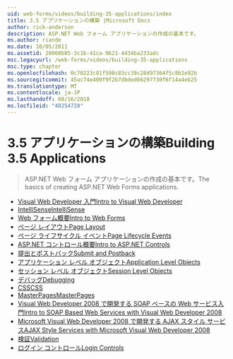 ```yaml
---
uid: web-forms/videos/building-35-applications/index
title: 3.5 アプリケーションの構築 |Microsoft Docs
author: rick-anderson
description: ASP.NET Web フォーム アプリケーションの作成の基本です。
ms.author: riande
ms.date: 10/05/2011
ms.assetid: 20060b05-3c1b-41ca-9621-4434ba233adc
msc.legacyurl: /web-forms/videos/building-35-applications
msc.type: chapter
ms.openlocfilehash: 0c70223c81f598c83cc39c28d97364f5c8b1e92b
ms.sourcegitcommit: 45ac74e400f9f2b7dbded66297730f6f14a4eb25
ms.translationtype: MT
ms.contentlocale: ja-JP
ms.lasthandoff: 08/16/2018
ms.locfileid: "48254728"
---
```

<a name="building-35-applications"></a><span data-ttu-id="ca1ca-103">3.5 アプリケーションの構築</span><span class="sxs-lookup"><span data-stu-id="ca1ca-103">Building 3.5 Applications</span></span>
====================
> <span data-ttu-id="ca1ca-104">ASP.NET Web フォーム アプリケーションの作成の基本です。</span><span class="sxs-lookup"><span data-stu-id="ca1ca-104">The basics of creating ASP.NET Web Forms applications.</span></span>


- [<span data-ttu-id="ca1ca-105">Visual Web Developer 入門</span><span class="sxs-lookup"><span data-stu-id="ca1ca-105">Intro to Visual Web Developer</span></span>](intro-to-visual-web-developer.md)
- [<span data-ttu-id="ca1ca-106">IntelliSense</span><span class="sxs-lookup"><span data-stu-id="ca1ca-106">IntelliSense</span></span>](intellisense.md)
- [<span data-ttu-id="ca1ca-107">Web フォーム概要</span><span class="sxs-lookup"><span data-stu-id="ca1ca-107">Intro to Web Forms</span></span>](intro-to-web-forms.md)
- [<span data-ttu-id="ca1ca-108">ページ レイアウト</span><span class="sxs-lookup"><span data-stu-id="ca1ca-108">Page Layout</span></span>](page-layout.md)
- [<span data-ttu-id="ca1ca-109">ページ ライフサイクル イベント</span><span class="sxs-lookup"><span data-stu-id="ca1ca-109">Page Lifecycle Events</span></span>](page-lifecycle-events.md)
- [<span data-ttu-id="ca1ca-110">ASP.NET コントロール概要</span><span class="sxs-lookup"><span data-stu-id="ca1ca-110">Intro to ASP.NET Controls</span></span>](intro-to-aspnet-controls.md)
- [<span data-ttu-id="ca1ca-111">提出とポストバック</span><span class="sxs-lookup"><span data-stu-id="ca1ca-111">Submit and Postback</span></span>](submit-and-postback.md)
- [<span data-ttu-id="ca1ca-112">アプリケーション レベル オブジェクト</span><span class="sxs-lookup"><span data-stu-id="ca1ca-112">Application Level Objects</span></span>](application-level-objects.md)
- [<span data-ttu-id="ca1ca-113">セッション レベル オブジェクト</span><span class="sxs-lookup"><span data-stu-id="ca1ca-113">Session Level Objects</span></span>](session-level-objects.md)
- [<span data-ttu-id="ca1ca-114">デバッグ</span><span class="sxs-lookup"><span data-stu-id="ca1ca-114">Debugging</span></span>](debugging.md)
- [<span data-ttu-id="ca1ca-115">CSS</span><span class="sxs-lookup"><span data-stu-id="ca1ca-115">CSS</span></span>](css.md)
- [<span data-ttu-id="ca1ca-116">MasterPages</span><span class="sxs-lookup"><span data-stu-id="ca1ca-116">MasterPages</span></span>](masterpages.md)
- [<span data-ttu-id="ca1ca-117">Visual Web Developer 2008 で開発する SOAP ベースの Web サービス入門</span><span class="sxs-lookup"><span data-stu-id="ca1ca-117">Intro to SOAP Based Web Services with Visual Web Developer 2008</span></span>](an-introduction-to-soap-based-web-services-with-visual-web-developer-2008.md)
- [<span data-ttu-id="ca1ca-118">Microsoft Visual Web Developer 2008 で開発する AJAX スタイル サービス</span><span class="sxs-lookup"><span data-stu-id="ca1ca-118">AJAX Style Services with Microsoft Visual Web Developer 2008</span></span>](ajax-style-services-with-microsoft-visual-web-developer-2008.md)
- [<span data-ttu-id="ca1ca-119">検証</span><span class="sxs-lookup"><span data-stu-id="ca1ca-119">Validation</span></span>](validation.md)
- [<span data-ttu-id="ca1ca-120">ログイン コントロール</span><span class="sxs-lookup"><span data-stu-id="ca1ca-120">Login Controls</span></span>](login-controls.md)
